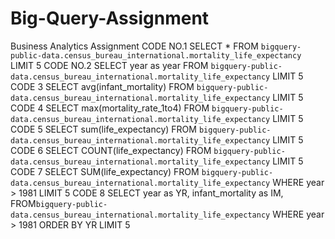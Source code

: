 # Big-Query-Assignment
Business Analytics Assignment
CODE NO.1
SELECT * FROM `bigquery-public-data.census_bureau_international.mortality_life_expectancy` LIMIT 5
CODE NO.2
SELECT year as year FROM `bigquery-public-data.census_bureau_international.mortality_life_expectancy` LIMIT 5
CODE 3
SELECT avg(infant_mortality) FROM `bigquery-public-data.census_bureau_international.mortality_life_expectancy` LIMIT 5
CODE 4
SELECT max(mortality_rate_1to4) FROM `bigquery-public-data.census_bureau_international.mortality_life_expectancy` LIMIT 5
CODE 5
SELECT sum(life_expectancy) FROM `bigquery-public-data.census_bureau_international.mortality_life_expectancy` LIMIT 5
CODE 6
SELECT COUNT(life_expectancy) FROM `bigquery-public-data.census_bureau_international.mortality_life_expectancy` LIMIT 5
CODE 7
SELECT SUM(life_expectancy) FROM `bigquery-public-data.census_bureau_international.mortality_life_expectancy` 
WHERE year > 1981
LIMIT 5
CODE 8
SELECT year as YR, infant_mortality as IM,  FROM`bigquery-public-data.census_bureau_international.mortality_life_expectancy`
WHERE year > 1981
ORDER BY YR
LIMIT 5
